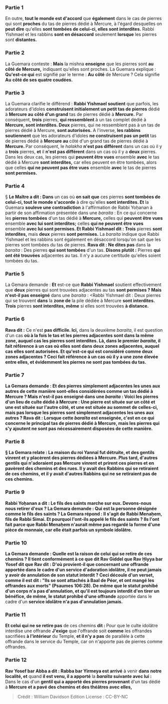 
### Partie 1
En outre, <b>tout le monde est d'accord</b> que <b>également</b> dans le cas de pierres qui sont <b>proches</b> du tas de pierres dédié à Mercure, à l'égard desquelles</b> on <b>peut dire</b> qu'elles <b>sont tombées de celui-ci, elles sont interdites.</b> Rabbi Yishmael et les rabbins <b>sont en désaccord</b> seulement <b>lorsque</b> les pierres sont <b>distantes.</b>

### Partie 2
La Guemara conteste : <b>Mais</b> la mishna <b>enseigne</b> que les pierres sont <b>au</b> <b>côté de Mercure,</b> indiquant qu'elles sont proches. La Guemara explique : <b>Qu'est-ce qui</b> est signifié par le terme : <b>Au</b> <b>côté</b> de Mercure ? Cela signifie <b>Au</b> <b>côté de ses quatre coudées.</b>

### Partie 3
La Guemara clarifie le différend : <b>Rabbi Yishmael soutient</b> que parfois, les adorateurs d'idoles <b>construisent initialement un petit tas de pierres</b> dédié à <b>Mercure au</b> <b>côté d'un grand</b> tas de pierres dédié à <b>Mercure.</b> Par conséquent, <b>trois</b> pierres, <b>qui ressemblent</b> à un tas complet dédié à <b>Mercure, sont interdites. Deux</b> pierres, qui ne ressemblent pas à un tas de pierres dédié à Mercure, <b>sont autorisées.</b> A l'inverse, <b>les rabbins soutiennent</b> que les adorateurs d'idoles <b>ne construisent pas un petit</b> tas de pierres dédié à <b>Mercure au</b> côté d'un grand</b> tas de pierres dédié à <b>Mercure. </b> Par conséquent, le <i>halakha</i> <b>n'est pas différent</b> dans un cas où il y a <b>trois</b> pierres, <b>et</b> il <b>n'est pas différent</b> dans un cas où il y a <b>deux</b> pierres. Dans les deux cas, les pierres qui <b>peuvent être vues</b> ensemble <b>avec</b> le tas dédié à Mercure <b>sont interdites,</b> car elles peuvent en être tombées, alors que celles <b>qui ne peuvent pas être vues</b> ensemble <b>avec</b> le tas de pierres <b>sont permises.</b>

### Partie 4
§ <b>Le Maître a dit : Dans</b> un cas où <b>on sait que</b> ces pierres <b>sont tombées de celui-ci, tout le monde s'accorde</b> à dire qu'elles <b>sont interdites. Et</b> la Guemara <b>souleve une contradiction</b> à l'affirmation de Rabbi Yoḥanan à partir de son affirmation présentée dans une <i>baraita</i> : En ce qui concerne les <b>pierres tombées</b> d'un tas dédié à <b>Mercure,</b> celles qui <b>peuvent être vues</b> ensemble <b>avec lui sont interdites;</b> celles <b>qui ne peuvent être vues</b> ensemble <b>avec lui sont permises. Et Rabbi Yishmael dit : Trois</b> pierres <b>sont interdites,</b> mais <b>deux</b> pierres <b>sont permises.</b> La <i>baraita</i> indique que Rabbi Yishmael et les rabbins sont également en désaccord lorsqu'on sait que les pierres sont tombées du tas de pierres. <b>Rava dit : Ne dites pas</b> dans la <i>baraita</i> : Des pierres <b>qui sont tombées</b> d'un tas. <b>Disons plutôt :</b> Pierres <b>qui ont été trouvées</b> adjacentes au tas. Il n'y a aucune certitude qu'elles soient tombées du tas.

### Partie 5
La Gemara demande : <b>Et</b> est-ce que <b>Rabbi Yishmael</b> soutient effectivement</b> que <b>deux</b> pierres qui sont trouvées adjacentes au tas <b>sont permises ? Mais n'est-il pas enseigné</b> dans une <i>baraita</i> : <Rabbi Yishmael dit : Deux</b> pierres qui se trouvent <b>dans</b> la <b>zone de</b> la pile dédiée à Mercure <b>sont interdites. Trois</b> pierres <b>sont interdites, même</b> si elles sont trouvées <b>à distance.</b>

### Partie 6
<b>Rava dit :</b> Ce n'est <b>pas difficile. Ici,</b> dans la deuxième <i>baraita</i>, il est question d'un cas <b>où à la fois le tas et les pierres adjacentes <b>sont dans la même zone,</b> auquel cas les pierres sont interdites. <b>Là,</b> dans le premier <i>baraita</i>, il fait référence à un cas <b>où</b> elles <b>sont dans deux</b> <b>zones adjacentes,</b> auquel cas elles sont autorisées. <b>Et qu'est-ce qui est considéré</b> comme deux zones adjacentes ? Ceci fait référence à un cas <b>où il y a une zone élevée</b> <b>entre elles,</b> et évidemment les pierres ne sont pas tombées du tas.

### Partie 7
La Gemara demande : <b>Et des pierres</b> simplement adjacentes les unes aux autres <b>de cette manière</b> sont-elles considérées comme un tas dédié à <b>Mercure ? Mais n'est-il pas enseigné</b> dans une <i>baraita</i> : <b>Voici</b> les <b>pierres d'un lieu de</b> culte dédié à <b>Mercure : Une</b> pierre est située <b>sur</b> un <b>côté et une</b> est située <b>sur</b> l'autre <b>côté, et une</b> est située <b>au sommet de celles-ci,</b> mais pas lorsque les pierres sont simplement adjacentes les unes aux autres ? <b>Rava dit : Lorsque cette</b> <i>baraïta</i> <b>est enseignée,</b> c'est <b>en ce qui concerne le principal</b> tas de pierres dédié à <b>Mercure,</b> mais les pierres qui s'y ajoutent ne sont pas nécessairement disposées de cette manière.

### Partie 8
§ La Gemara relate : <b>La maison du roi Yannaï fut détruite,</b> et des <b>gentils vinrent</b> et y <b>placèrent</b> des pierres dédiées à <b>Mercure.</b> Plus tard, <b>d'autres gentils qui n'adoraient pas Mercure vinrent</b> et <b>prirent ces</b> pierres <b>et en pavèrent des chemins et des rues. Il</b> y avait des <b>Rabbins qui se retiraient</b> de ces chemins, <b>et il</b> y avait d'autres <b>Rabbins qui ne se retiraient pas</b> de ces chemins.

### Partie 9
<b>Rabbi Yoḥanan a dit : Le fils des saints marche sur eux. Devons-nous nous retirer d'eux ? </b> La Gemara demande : <b>Qui est</b> la personne désignée comme <b>le fils des saints ?</b> La Gemara répond : Il s'agit de <b>Rabbi Menaḥem, fils de Rabbi Simai. Et pourquoi l'ont-ils appelé le fils des saints ? </b> Ils l'ont fait <b>parce que</b> Rabbi Menaḥem <b>n'aurait même pas regardé</b> la <b>forme d'une pièce de monnaie,</b> car elle était parfois un symbole idolâtre.

### Partie 10
La Gemara demande : <b>Quelle est la raison de celui qui se retire</b> de ces chemins ? <b>Il tient conformément à ce que dit Rav Giddel</b> que <b>Rav Ḥiyya bar Yosef dit</b> que <b>Rav dit : D'où</b> provient-il <b>que concernant une offrande</b> apportée dans le cadre d'un <b>service d'adoration idolâtre,</b> il ne peut <b>jamais</b> y avoir de <b>annulation</b> de son statut interdit ? Ceci découle d'un verset, <b>comme il est dit : "Ils se sont attachés à Baal de Péor, et ont mangé les offrandes aux morts"</b> (Psaumes 106:28). <b>De même que</b> le statut prohibé d'un <b>corps n'a pas d'annulation,</b> et qu'il est <b>toujours</b> interdit d'en tirer un bénéfice, <b>de même,</b> le statut prohibé d'une offrande</b> apportée dans le cadre d'un <b>service idolâtre n'a pas d'annulation jamais.</b>

### Partie 11
<b>Et celui qui ne se retire pas</b> de ces chemins <b>dit : </b> Pour que le culte idolâtre interdise une offrande <b>J'exige</b> que l'offrande soit <b>comme</b> les offrandes sacrifiées <b>à l'intérieur</b> du Temple, <b>et il n'y a pas</b> de parallèle à cette offrande dans le service du Temple, car on n'apporte pas de pierres comme offrandes.

### Partie 12
<b>Rav Yosef bar Abba a dit : Rabba bar Yirmeya est arrivé</b> à venir <b>dans notre localité, et</b> quand <b>il est venu, il a apporté</b> la <b><i>baraïta</i> suivante avec lui :</b> Dans le cas d'un <b>gentil qui a apporté des pierres provenant</b> d'un tas dédié à <b>Mercure et a pavé des chemins et des théâtres avec elles,</b>

>Crédit : William Davidson Edition
>License : CC-BY-NC